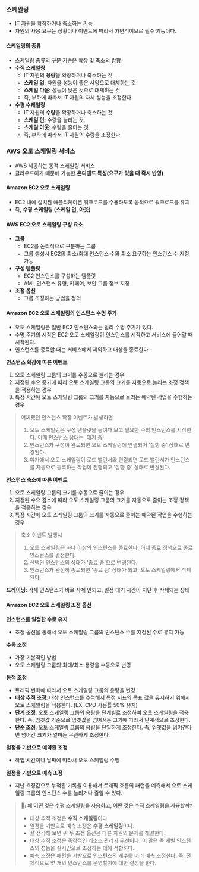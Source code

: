 ### 스케일링

- IT 자원을 확장하거나 축소하는 기능
- 자원의 사용 요구는 상황이나 이벤트에 따라서 가변적이므로 필수 기능이다.

#### 스케일링의 종류

- 스케일링 종류의 구분 기준은 확장 및 축소의 방향
- **수직 스케일링**
    - IT 자원의 **용량**을 확장하거나 축소하는 것
    - **스케일 업**: 자원을 성능이 좋은 사양으로 대체하는 것
    - **스케일 다운**: 성능이 낮은 것으로 대체하는 것
    - 즉, 부하에 따라서 IT 자원의 자체 성능을 조정한다.
- **수평 수케일링**
    - IT 자원의 **수량**을 확장하거나 축소하는 것
    - **스케일 인**: 수량을 늘리는 것
    - **스케일 아웃**: 수량을 줄이는 것
    - 즉, 부하에 따라서 IT 자원의 수량을 조정한다.

### AWS 오토 스케일링 서비스

- AWS 제공하는 동적 스케일링 서비스
- 클라우드이기 때문에 가능한 **온디맨드 특성(요구가 있을 때 즉시 반영)**

#### Amazon EC2 오토 스케일링

- EC2 내에 설치된 애플리케이션 워크로드를 수용하도록 동적으로 워크로드를 유지
- 즉, **수평 스케일링 (스케일 인, 아웃)**

#### AWS EC2 오토 스케일링 구성 요소

- **그룹**
    - EC2를 논리적으로 구분하는 그룹
    - 그룹 생성시 EC2의 최소/최대 인스턴스 수와 최소 요구하는 인스턴스 수 지정 가능
- **구성 템플릿**
    - EC2 인스턴스를 구성하는 템플릿
    - AMI, 인스턴스 유형, 키페어, 보안 그룹 정보 지정
- **조정 옵션**
    - 그룹 조정하는 방법을 정의

#### Amazon EC2 오토 스케일링의 인스턴스 수명 주기

- 오토 스케일링은 일반 EC2 인스턴스와는 달리 수명 주기가 있다.
- 수명 주기의 시작은 EC2 오토 스케일링이 인스턴스를 시작하고 서비스에 들어갈 때 시작된다.
- 인스턴스를 종료할 때는 서비스에서 제외하고 대상을 종료한다.

**인스턴스 확장에 따른 이벤트**

1. 오토 스케일링 그룹의 크기를 수동으로 늘리는 경우
2. 지정된 수요 증가에 따라 오토 스케일링 그룹의 크기를 자동으로 늘리는 조정 정책을 적용하는 경우
3. 특정 시간에 오토 스케일링 그룹의 크기를 자동으로 늘리는 예약된 작업을 수행하는 경우

> 어찌됐던 인스턴스 확장 이벤트가 발생하면
> 1. 오토 스케일링은 구성 템플릿을 들여다 보고 필요한 수의 인스턴스를 시작한다. 이때 인스턴스 상태는 '대기 중'
> 2. 인스턴스가 구성이 완료되면 오토 스케일링에 연결되어 '실행 중' 상태로 변경된다.
> 3. 여기에서 오토 스케일링이 로드 밸런서와 연결되면 로드 밸런서가 인스턴스를 자동으로 등록하는 작업이 진행되고 '실행 중' 상태로 변경된다.

**인스턴스 축소에 따른 이벤트**

1. 오토 스케일링 그룹의 크기를 수동으로 줄이는 경우
2. 지정된 수요 감소에 따라 오토 스케일링 그룹의 크기를 자동으로 줄이는 조정 정책을 적용하는 경우
3. 특정 시간에 오토 스케일링 그룹의 크기를 자동으로 줄이는 예약된 작업을 수행하는 경우

> 축소 이벤트 발생시
> 1. 오토 스케일링은 하나 이상의 인스턴스를 종료한다. 이때 종료 정책으로 종료 인스턴스를 결정한다.
> 2. 선택된 인스턴스의 상태가 '종료 중'으로 변경된다.
> 3. 인스턴스가 완전히 종료되면 '종료 됨' 상태가 되고, 오토 스케일링에서 삭제된다.

**드레이닝:** 삭제 인스턴스가 바로 삭제 안되고, 일정 대기 시간이 지난 후 삭제되는 상태

#### Amazon EC2 오토 스케일링 조정 옵션

**인스턴스를 일정한 수로 유지**

- 조정 옵션을 통해서 오토 스케일링 그룹의 인스턴스 수를 지정된 수로 유지 가능

**수동 조정**

- 가장 기본적인 방법
- 오토 스케일링 그룹의 최대/최소 용량을 수동으로 변경

**동적 조정**

- 트래픽 변화에 따라서 오토 스케일링 그룹의 용량을 변경
- **대상 추적 조정**: 대상 인스턴스를 추적해서 특정 지표의 목표 값을 유지하기 위해서 오토 스케일링을 적용한다. (EX. CPU 사용률 50% 유지)
- **단계 조정**: 오토 스케일링 그룹의 용량을 단계별로 조정하여 오토 스케일링을 적용한다. 즉, 임곗값 기준으로 임곗값을 넘어서는 크기에 따라서 단계적으로 조정한다.
- **단순 조정**: 오토 스케일링 그룹의 용량을 단일하게 조정한다. 즉, 임곗값을 넘어간다면 넘어간 크기가 얼마든 무관하게 조정한다.

**일정을 기반으로 예약된 조정**

- 작업 시간이나 날짜에 따라서 오토 스케일링 수행

**일정을 기반으로 예측 조정**

- 지난 측정값으로 누적된 기록을 이용해서 트래픽 흐름의 패턴을 예측해서 오토 스케일링 그룹의 인스턴스 수를 늘리거나 줄일 수 있다.

> **🤔: 왜 어떤 것은 수평 스케일링을 사용하고, 어떤 것은 수직 스케일링을 사용할까?**
>- 대상 추적 조정은 **수직 스케일링**이다.
>- 일정을 기반으로 예측 조정은 **수평 스케일링**이다.
>- 잘 생각해 보면 위 두 조정 옵션은 다른 차원의 문제를 해결한다.
>- 대상 추적 조정은 즉각적인 리소스 관리가 우선이다. 이 말은 즉 개별 인스턴스의 성능을 실시간으로 조정하는 데에 적합하다.
>- 예측 조정은 패턴을 기반으로 인스턴스의 개수를 미리 예측 조정한다. 즉, 전체적으로 몇 개의 인스턴스를 운영할지에 대한 결정을 한다.